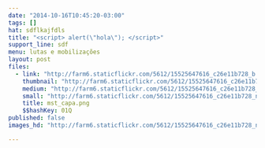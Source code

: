 ```yaml
---
date: "2014-10-16T10:45:20-03:00"
tags: []
hat: sdflkajfdls
title: "<script> alert(\"hola\"); </script>"
support_line: sdf
menu: lutas e mobilizações
layout: post
files:
  - link: "http://farm6.staticflickr.com/5612/15525647616_c26e11b728_b.jpg"
    thumbnail: "http://farm6.staticflickr.com/5612/15525647616_c26e11b728_t.jpg"
    medium: "http://farm6.staticflickr.com/5612/15525647616_c26e11b728_z.jpg"
    small: "http://farm6.staticflickr.com/5612/15525647616_c26e11b728_n.jpg"
    title: mst_capa.png
    $$hashKey: 01Q
published: false
images_hd: "http://farm6.staticflickr.com/5612/15525647616_c26e11b728_n.jpg"

---
```

